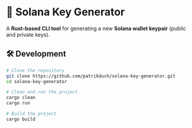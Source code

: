 # 🚀 Solana Key Generator

A **Rust-based CLI tool** for generating a new **Solana wallet keypair** (public and private keys).

## 🛠️ Development

```bash
# Clone the repository
git clone https://github.com/patrikduch/solana-key-generator.git
cd solana-key-generator

# Clean and run the project
cargo clean
cargo run

# Build the project
cargo build
